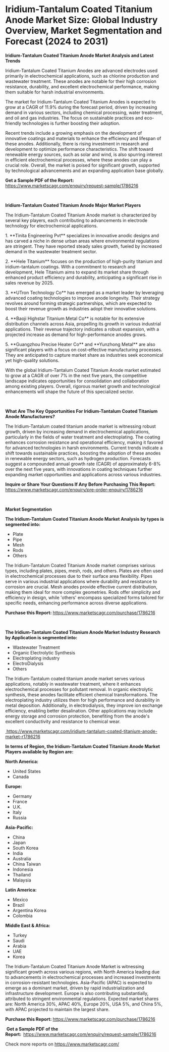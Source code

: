 <p><h1>Iridium-Tantalum Coated Titanium Anode Market Size: Global Industry Overview, Market Segmentation and Forecast (2024 to 2031)</h1></p><p><strong>Iridium-Tantalum Coated Titanium Anode Market Analysis and Latest Trends</strong></p>
<p><p>Iridium-Tantalum Coated Titanium Anodes are advanced electrodes used primarily in electrochemical applications, such as chlorine production and wastewater treatment. These anodes are notable for their high corrosion resistance, durability, and excellent electrochemical performance, making them suitable for harsh industrial environments. </p><p>The market for Iridium-Tantalum Coated Titanium Anodes is expected to grow at a CAGR of 11.9% during the forecast period, driven by increasing demand in various sectors, including chemical processing, water treatment, and oil and gas industries. The focus on sustainable practices and eco-friendly technologies is further boosting their adoption. </p><p>Recent trends include a growing emphasis on the development of innovative coatings and materials to enhance the efficiency and lifespan of these anodes. Additionally, there is rising investment in research and development to optimize performance characteristics. The shift toward renewable energy sources, such as solar and wind, is also spurring interest in efficient electrochemical processes, where these anodes can play a crucial role. Overall, the market is poised for significant growth, supported by technological advancements and an expanding application base globally.</p></p>
<p><strong>Get a Sample PDF of the Report:&nbsp;</strong> <a href="https://www.marketscagr.com/enquiry/request-sample/1786216?utm_campaign=1905&utm_medium=2&utm_source=Github&utm_content=ia&utm_term=27122024&utm_id=iridium-tantalum-coated-titanium-anode">https://www.marketscagr.com/enquiry/request-sample/1786216</a></p>
<p>&nbsp;</p>
<p><strong>Iridium-Tantalum Coated Titanium Anode Major Market Players</strong></p>
<p><p>The Iridium-Tantalum Coated Titanium Anode market is characterized by several key players, each contributing to advancements in electrode technology for electrochemical applications. </p><p>1. **Tinita Engineering Pvt** specializes in innovative anodic designs and has carved a niche in dense urban areas where environmental regulations are stringent. They have reported steady sales growth, fueled by increased demand in the wastewater treatment sector.</p><p>2. **Hele Titanium** focuses on the production of high-purity titanium and iridium-tantalum coatings. With a commitment to research and development, Hele Titanium aims to expand its market share through enhanced product efficiency and durability, anticipating a significant rise in sales revenue by 2025.</p><p>3. **UTron Technology Co** has emerged as a market leader by leveraging advanced coating technologies to improve anode longevity. Their strategy revolves around forming strategic partnerships, which are expected to boost their revenue growth as industries adopt their innovative solutions.</p><p>4. **Baoji Highstar Titanium Metal Co** is notable for its extensive distribution channels across Asia, propelling its growth in various industrial applications. Their revenue trajectory indicates a robust expansion, with a projected increase as demand for high-performance anodes grows.</p><p>5. **Guangzhou Precise Heater Co** and **Yunzhong Metal** are also significant players with a focus on cost-effective manufacturing processes. They are anticipated to capture market share as industries seek economical yet high-quality solutions.</p><p>With the global Iridium-Tantalum Coated Titanium Anode market estimated to grow at a CAGR of over 7% in the next five years, the competitive landscape indicates opportunities for consolidation and collaboration among existing players. Overall, rigorous market growth and technological enhancements will shape the future of this specialized sector.</p></p>
<p>&nbsp;</p>
<p><strong>What Are The Key Opportunities For Iridium-Tantalum Coated Titanium Anode Manufacturers?</strong></p>
<p><p>The Iridium-Tantalum coated titanium anode market is witnessing robust growth, driven by increasing demand in electrochemical applications, particularly in the fields of water treatment and electroplating. The coating enhances corrosion resistance and operational efficiency, making it favored for advanced technologies in harsh environments. Current trends indicate a shift towards sustainable practices, boosting the adoption of these anodes in renewable energy sectors, such as hydrogen production. Forecasts suggest a compounded annual growth rate (CAGR) of approximately 6-8% over the next five years, with innovations in coating techniques further expanding market opportunities and applications across various industries.</p></p>
<p><strong>Inquire or Share Your Questions If Any Before Purchasing This Report:</strong> <a href="https://www.marketscagr.com/enquiry/pre-order-enquiry/1786216?utm_campaign=1905&utm_medium=2&utm_source=Github&utm_content=ia&utm_term=27122024&utm_id=iridium-tantalum-coated-titanium-anode">https://www.marketscagr.com/enquiry/pre-order-enquiry/1786216</a></p>
<p>&nbsp;</p>
<p><strong>Market Segmentation</strong></p>
<p><strong>The Iridium-Tantalum Coated Titanium Anode Market Analysis by types is segmented into:</strong></p>
<p><ul><li>Plate</li><li>Pipe</li><li>Mesh</li><li>Rods</li><li>Others</li></ul></p>
<p><p>The Iridium-Tantalum Coated Titanium Anode market comprises various types, including plates, pipes, mesh, rods, and others. Plates are often used in electrochemical processes due to their surface area flexibility. Pipes serve in various industrial applications where durability and resistance to corrosion are crucial. Mesh anodes provide effective current distribution, making them ideal for more complex geometries. Rods offer simplicity and efficiency in design, while 'others' encompass specialized forms tailored for specific needs, enhancing performance across diverse applications.</p></p>
<p><strong>Purchase this Report:&nbsp;</strong><a href="https://www.marketscagr.com/purchase/1786216?utm_campaign=1905&utm_medium=2&utm_source=Github&utm_content=ia&utm_term=27122024&utm_id=iridium-tantalum-coated-titanium-anode">https://www.marketscagr.com/purchase/1786216</a></p>
<p>&nbsp;</p>
<p><strong>The Iridium-Tantalum Coated Titanium Anode Market Industry Research by Application is segmented into:</strong></p>
<p><ul><li>Wastewater Treatment</li><li>Organic Electrolytic Synthesis</li><li>Electroplating industry</li><li>ElectroDialysis</li><li>Others</li></ul></p>
<p><p>The Iridium-Tantalum coated titanium anode market serves various applications, notably in wastewater treatment, where it enhances electrochemical processes for pollutant removal. In organic electrolytic synthesis, these anodes facilitate efficient chemical transformations. The electroplating industry utilizes them for high performance and durability in metal deposition. Additionally, in electrodialysis, they improve ion exchange efficiency, enabling better desalination. Other applications may include energy storage and corrosion protection, benefiting from the anode's excellent conductivity and resistance to chemical wear.</p></p>
<p><a href="https://www.marketscagr.com/iridium-tantalum-coated-titanium-anode-market-r1786216?utm_campaign=1905&utm_medium=2&utm_source=Github&utm_content=ia&utm_term=27122024&utm_id=iridium-tantalum-coated-titanium-anode">&nbsp;https://www.marketscagr.com/iridium-tantalum-coated-titanium-anode-market-r1786216</a></p>
<p><strong>In terms of Region, the Iridium-Tantalum Coated Titanium Anode Market Players available by Region are:</strong></p>
<p>
    <p> <strong> North America: </strong>
        <ul>
            <li>United States</li>
            <li>Canada</li>
        </ul>
        </p> 
    <p> <strong> Europe: </strong>
        <ul>
            <li>Germany</li>
            <li>France</li>
            <li>U.K.</li>
            <li>Italy</li>
            <li>Russia</li>
        </ul>
        </p> 
    <p> <strong> Asia-Pacific: </strong>
        <ul>
            <li>China</li>
            <li>Japan</li>
            <li>South Korea</li>
            <li>India</li>
            <li>Australia</li>
            <li>China Taiwan</li>
            <li>Indonesia</li>
            <li>Thailand</li>
            <li>Malaysia</li>
        </ul>
        </p> 
    <p> <strong> Latin America: </strong>
        <ul>
            <li>Mexico</li>
            <li>Brazil</li>
            <li>Argentina Korea</li>
            <li>Colombia</li>
        </ul>
        </p> 
    <p> <strong> Middle East & Africa: </strong>
        <ul>
            <li>Turkey</li>
            <li>Saudi</li>
            <li>Arabia</li>
            <li>UAE</li>
            <li>Korea</li>
        </ul>
    </p>
    </p>
<p><p>The Iridium-Tantalum Coated Titanium Anode Market is witnessing significant growth across various regions, with North America leading due to advancements in electrochemical processes and increased investments in corrosion-resistant technologies. Asia-Pacific (APAC) is expected to emerge as a dominant market, driven by rapid industrialization and infrastructure development. Europe is also contributing substantially, attributed to stringent environmental regulations. Expected market shares are: North America 30%, APAC 40%, Europe 20%, USA 5%, and China 5%, with APAC projected to maintain the largest share.</p></p>
<p><strong>Purchase this Report: </strong><a href="https://www.marketscagr.com/purchase/1786216?utm_campaign=1905&utm_medium=2&utm_source=Github&utm_content=ia&utm_term=27122024&utm_id=iridium-tantalum-coated-titanium-anode">https://www.marketscagr.com/purchase/1786216</a></p>
<p>&nbsp;<strong>Get a Sample PDF of the Report:&nbsp;&nbsp;</strong><a href="https://www.marketscagr.com/enquiry/request-sample/1786216?utm_campaign=1905&utm_medium=2&utm_source=Github&utm_content=ia&utm_term=27122024&utm_id=iridium-tantalum-coated-titanium-anode">https://www.marketscagr.com/enquiry/request-sample/1786216</a></p>
<p><strong></strong></p>
<p>Check more reports on <a href="https://www.marketscagr.com/?utm_campaign=1905&utm_medium=2&utm_source=Github&utm_content=ia&utm_term=27122024&utm_id=iridium-tantalum-coated-titanium-anode">https://www.marketscagr.com/</a></p>